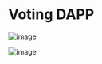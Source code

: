 # Voting DAPP

![image](https://user-images.githubusercontent.com/56120984/233777976-61172496-46ed-48e3-9118-a263951ff56a.png)

![image](https://user-images.githubusercontent.com/56120984/233778016-de7971eb-4550-4bb8-baf4-320b3c2dd961.png)
